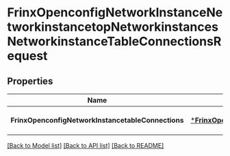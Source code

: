 # FrinxOpenconfigNetworkInstanceNetworkinstancetopNetworkinstancesNetworkinstanceTableConnectionsRequest

## Properties
Name | Type | Description | Notes
------------ | ------------- | ------------- | -------------
**FrinxOpenconfigNetworkInstancetableConnections** | [***FrinxOpenconfigNetworkInstanceNetworkinstancetopNetworkinstancesNetworkinstanceTableConnections**](frinx.openconfig.network.instance.networkinstancetop.networkinstances.networkinstance.TableConnections.md) |  | [optional] [default to null]

[[Back to Model list]](../README.md#documentation-for-models) [[Back to API list]](../README.md#documentation-for-api-endpoints) [[Back to README]](../README.md)


